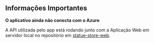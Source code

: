 ## Informações Importantes

**O aplicativo ainda não conecta com o Azure**

A API utilizada pelo app está rodando junto com a Aplicação Web em servidor local
no repositório em [statue-store-web](https://github.com/EspetacularGus/statue-store-web).
